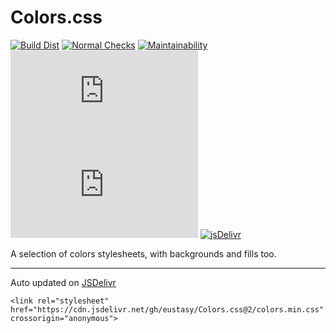 # Colors.css

[![Build Dist](https://github.com/eustasy/Colors.css/actions/workflows/build.yml/badge.svg)](https://github.com/eustasy/Colors.css/actions/workflows/build.yml)
[![Normal Checks](https://github.com/eustasy/Colors.css/actions/workflows/normal.yml/badge.svg)](https://github.com/eustasy/Colors.css/actions/workflows/normal.yml)
[![Maintainability](https://api.codeclimate.com/v1/badges/9f31a0fa7e27073286c5/maintainability)](https://codeclimate.com/github/eustasy/Colors.css/maintainability)
[![Code Climate issues](https://img.shields.io/codeclimate/issues/eustasy/Colors.css?label=code%20issues)](https://codeclimate.com/github/eustasy/Colors.css/issues)
[![Technical Debt](https://img.shields.io/codeclimate/tech-debt/eustasy/Colors.css)](https://codeclimate.com/github/eustasy/Colors.css/trends/technical_debt)
[![jsDelivr](https://data.jsdelivr.com/v1/package/gh/eustasy/Colors.css/badge?style=rounded)](https://www.jsdelivr.com/package/gh/eustasy/colors.css)

A selection of colors stylesheets, with backgrounds and fills too.

---

Auto updated on [JSDelivr](https://www.jsdelivr.com/package/gh/eustasy/colors.css)

`<link rel="stylesheet" href="https://cdn.jsdelivr.net/gh/eustasy/Colors.css@2/colors.min.css" crossorigin="anonymous">`
